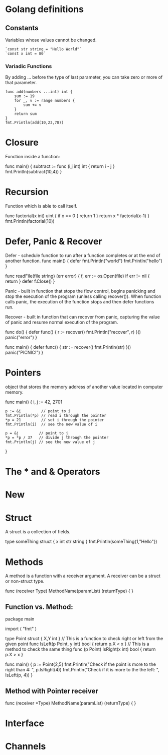 # Golang definitions

## Constants

Variables whose values cannot be changed.

	`const str string = "Hello World"`
	`const x int = 80`

### Variadic Functions

By adding ... before the type of last parameter, you can take zero or more of that parameter.

```
func add(numbers ...int) int {
	sum := 19
	for _, v := range numbers {
		sum += v
	}
	return sum
}
fmt.Println(add(10,23,78))
```

Closure
=======
Function inside a function:

func main() {
	subtract := func (i,j int) int {
			return i - j
	}
	fmt.Println(subtract(10,4))
}

Recursion
=========
Function which is able to call itself.

func factorial(x int) uint {
	if x == 0 {
		return 1
	}
	return x * factorial(x-1)
}
fmt.Println(factorial(10))

Defer, Panic & Recover
======================
Defer - schedule function to run after a function completes or at the end of another function.
func main() {
	defer fmt.Println("world")
	fmt.Println("hello")
}

func readFile(file string) (err error) {
	f, err := os.Open(file)
	if err != nil {
		return
	 }
	defer f.Close()
}

Panic - built in function that stops the flow control, begins panicking and stop the execution of the program (unless calling recover()). When function calls panic, the execution of the function stops and then defer functions run.

Recover - built in function that can recover from panic, capturing the value of panic and resume normal execution of the program.

func do() {
  defer func() {
    r := recover()
    fmt.Println("recover", r)
  }()  panic("error")
}

func main() {
	defer func() {
		str := recover()
		fmt.Println(str)
	}()
	panic("PICNIC!")
}

Pointers
========
object that stores the memory address of another value located in computer memory.

func main() {
	i, j := 42, 2701

	p := &i         // point to i
	fmt.Println(*p) // read i through the pointer
	*p = 21         // set i through the pointer
	fmt.Println(i)  // see the new value of i

	p = &j         // point to j
	*p = *p / 37   // divide j through the pointer
	fmt.Println(j) // see the new value of j
}

The * and & Operators
=====================



New
===



Struct
======
A struct is a collection of fields. 

type someThing struct {
	x int
	str string
}
fmt.Println(someThing{1,"Hello"})

Methods
=======
A method is a function with a receiver argument. A receiver can be a struct or non-struct type.

func (receiver Type) MethodName(paramList) (returnType) {
}

Function vs. Method:
--------------------

package main

import (
	"fmt"
)

type Point struct {
	X,Y int
}
// This is a function to check right or left from the given point
func IsLeft(p Point, y int) bool {
	return p.X < x
}
// This is a method to check the same thing
func (p Point) IsRight(x int) bool {
	return p.X > x
}

func main() {
	p := Point{2,5}
	fmt.Println("Check if the point is more to the right than 4: ", p.IsRight(4))
	fmt.Println("Check if it is more to the the left: ", IsLeft(p, 4))
}

Method with Pointer receiver
----------------------------

func (receiver *Type) MethodName(paramList) (returnType) {
}



Interface
=========




Channels
========



